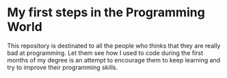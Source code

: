 # My first steps in the Programming World
This repository is destinated to all the people who thinks that they are really bad at programming. 
Let them see how I used to code during the first months of my degree is an attempt to encourage them to keep learning and try to improve their programming skills.
